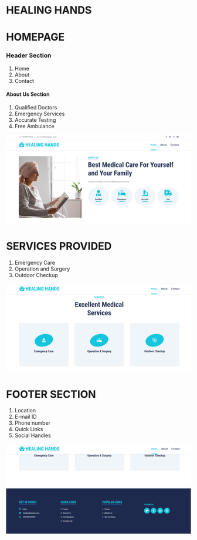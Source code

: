 # HEALING HANDS

<H1> HOMEPAGE</H1>
<H3> Header Section</H3>
<ol>
  <li> Home </li>
  <li> About</li>
  <li> Contact</li>
</ol>
<h4> About Us Section </h4>
<ol>
  <li> Qualified Doctors</li>
  <li> Emergency Services</li>
  <li> Accurate Testing </li>
  <li> Free Ambulance</li>
</ol>


![PAGE](https://github.com/jainriya9/Webpage/blob/main/homepage1.png?raw=true)

<H1> SERVICES PROVIDED </H1>
<ol>
  <li> Emergency Care</li>
  <li> Operation and Surgery</li>
  <li> Outdoor Checkup</li>
</ol>

![PAGE](https://github.com/jainriya9/Webpage/blob/main/homepage2.png?raw=true)

<H1> FOOTER SECTION</H1>
<ol>
  <li> Location </li>
  <li> E-mail ID</li>
  <li> Phone number</li> 
  <li> Quick Links</li>
  <li> Social Handles</li>
</ol>

![PAGE](https://github.com/jainriya9/Webpage/blob/main/homepage3.png?raw=true)
